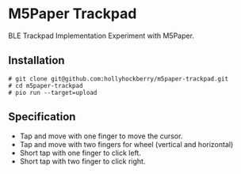 # M5Paper Trackpad

BLE Trackpad Implementation Experiment with M5Paper.

## Installation

    # git clone git@github.com:hollyhockberry/m5paper-trackpad.git
    # cd m5paper-trackpad
    # pio run --target=upload

## Specification

* Tap and move with one finger to move the cursor.
* Tap and move with two fingers for wheel (vertical and horizontal)
* Short tap with one finger to click left.
* Short tap with two finger to click right.
  
